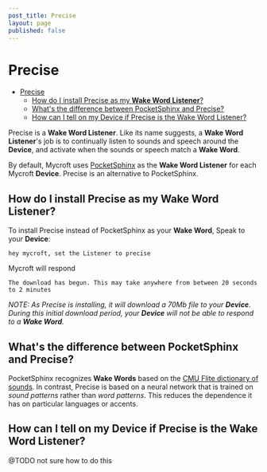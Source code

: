 ```yaml
---
post_title: Precise
layout: page
published: false
---
```


# Precise

- [Precise](#precise)
  * [How do I install Precise as my **Wake Word Listener**?](#how-do-i-install-precise-as-my-wake-word-listener)
  * [What's the difference between PocketSphinx and Precise?](#whats-the-difference-between-pocketsphinx-and-precise)
  * [How can I tell on my Device if Precise is the Wake Word Listener?](#how-can-i-tell-on-my-device-if-precise-is-the-wake-word-listener)

Precise is a **Wake Word Listener**. Like its name suggests, a **Wake Word Listener**'s job is to continually listen to sounds and speech around the **Device**, and activate when the sounds or speech match a **Wake Word**.

By default, Mycroft uses [PocketSphinx](https://github.com/cmusphinx/pocketsphinx) as the **Wake Word Listener** for each Mycroft **Device**. Precise is an alternative to PocketSphinx.

## How do I install Precise as my **Wake Word Listener**?

To install Precise instead of PocketSphinx as your **Wake Word**, Speak to your **Device**:

`hey mycroft, set the Listener to precise`

Mycroft will respond

`The download has begun. This may take anywhere from between 20 seconds to 2 minutes`

_NOTE: As Precise is installing, it will download a 70Mb file to your **Device**. During this initial download period, your **Device** will not be able to respond to a **Wake Word**._

## What's the difference between PocketSphinx and Precise?

PocketSphinx recognizes **Wake Words** based on the [CMU Flite dictionary of sounds](http://www.speech.cs.cmu.edu/cgi-bin/cmudict). In contrast, Precise is based on a neural network that is trained on _sound patterns_ rather than _word patterns_. This reduces the dependence it has on particular languages or accents.

## How can I tell on my Device if Precise is the Wake Word Listener?

@TODO not sure how to do this
